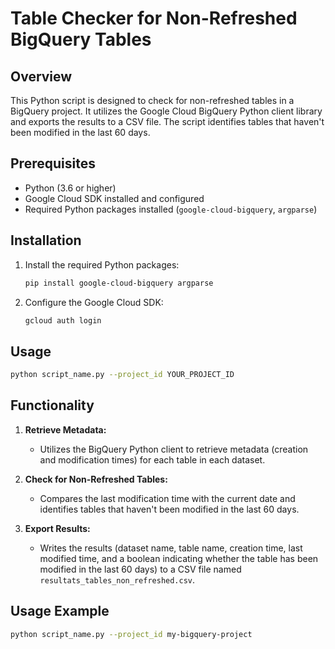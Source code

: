 # Table Checker for Non-Refreshed BigQuery Tables

## Overview

This Python script is designed to check for non-refreshed tables in a BigQuery project. It utilizes the Google Cloud BigQuery Python client library and exports the results to a CSV file. The script identifies tables that haven't been modified in the last 60 days.

## Prerequisites

- Python (3.6 or higher)
- Google Cloud SDK installed and configured
- Required Python packages installed (`google-cloud-bigquery`, `argparse`)

## Installation

1. Install the required Python packages:

    ```bash
    pip install google-cloud-bigquery argparse
    ```

2. Configure the Google Cloud SDK:

    ```bash
    gcloud auth login
    ```

## Usage

```bash
python script_name.py --project_id YOUR_PROJECT_ID
```

## Functionality

1. **Retrieve Metadata:**
   - Utilizes the BigQuery Python client to retrieve metadata (creation and modification times) for each table in each dataset.

2. **Check for Non-Refreshed Tables:**
   - Compares the last modification time with the current date and identifies tables that haven't been modified in the last 60 days.

3. **Export Results:**
   - Writes the results (dataset name, table name, creation time, last modified time, and a boolean indicating whether the table has been modified in the last 60 days) to a CSV file named `resultats_tables_non_refreshed.csv`.

## Usage Example

```bash
python script_name.py --project_id my-bigquery-project
```